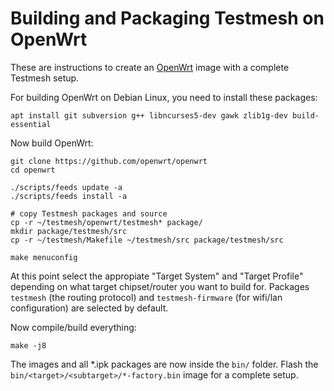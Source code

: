 # Building and Packaging Testmesh on OpenWrt

These are instructions to create an [OpenWrt](https://openwrt.org) image with a complete Testmesh setup.

For building OpenWrt on Debian Linux, you need to install these packages:
```
apt install git subversion g++ libncurses5-dev gawk zlib1g-dev build-essential
```

Now build OpenWrt:
```
git clone https://github.com/openwrt/openwrt
cd openwrt

./scripts/feeds update -a
./scripts/feeds install -a

# copy Testmesh packages and source
cp -r ~/testmesh/openwrt/testmesh* package/
mkdir package/testmesh/src
cp -r ~/testmesh/Makefile ~/testmesh/src package/testmesh/src

make menuconfig
```

At this point select the appropiate "Target System" and "Target Profile" depending on what target chipset/router you want to build for.
Packages `testmesh` (the routing protocol) and `testmesh-firmware` (for wifi/lan configuration) are selected by default.

Now compile/build everything:

```
make -j8
```

The images and all \*.ipk packages are now inside the `bin/` folder. Flash the `bin/<target>/<subtarget>/*-factory.bin` image for a complete setup.
